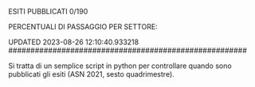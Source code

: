 ESITI PUBBLICATI 0/190 

PERCENTUALI DI PASSAGGIO PER SETTORE:

UPDATED 2023-08-26 12:10:40.933218
###################################################### 

Si tratta di un semplice script in python per controllare quando sono pubblicati gli esiti (ASN 2021, sesto quadrimestre).

